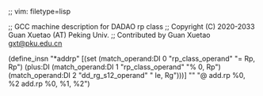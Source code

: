 ;; vim: filetype=lisp

;; GCC machine description for DADAO rp class
;; Copyright (C) 2020-2033 Guan Xuetao (AT) Peking Univ.
;; Contributed by Guan Xuetao <gxt@pku.edu.cn>

(define_insn "*addrp"
  [(set      (match_operand:DI 0 "rp_class_operand"  "= Rp, Rp")
    (plus:DI (match_operand:DI 1 "rp_class_operand"  "%  0, Rp")
             (match_operand:DI 2 "dd_rg_s12_operand" "  Ie, Rg")))]
	""
	"@
	add.rp	%0, %2
	add.rp	%0, %1, %2")
